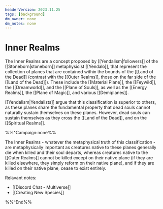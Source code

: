 ```yaml
---
headerVersion: 2023.11.25
tags: [background]
dm_owner: none
dm_notes: none
---
```

# Inner Realms

The Inner Realms are a concept proposed by [[Yendalism|followers]] of the [[Stoneborn|stoneborn]] metaphysicist [[Yendalo]], that represent the collection of planes that are contained within the bounds of the [[Land of the Dead]] (contrast with the [[Outer Realms]], those on the far side of the [[Land of the Dead]]). These include the [[Material Plane]], the [[Feywild]], the [[Dreamworld]], and the [[Plane of Souls]], as well as the [[Energy Realms]], the [[Plane of Magic]], and various [[Demiplanes]]. 

[[Yendalism|Yendalists]] argue that this classification is superior to others, as these planes share the fundamental property that dead souls cannot naturally sustain themselves on these planes. However, dead souls can sustain themselves as they cross the [[Land of the Dead]], and on the [[Spiritual Realms]]. 

%%^Campaign:none%%

The Inner Realms - whatever the metaphysical truth of this classification - are metaphysically important as creatures native to these planes generally die when killed and their soul departs, whereas creatures native to the [[Outer Realms]] cannot be killed except on their native plane (if they are killed elsewhere, they simply reform on their native plane), and if they are killed on their native plane, cease to exist entirely. 

Relavant notes:
- [[Discord Chat - Multiverse]]
- [[Creating New Species]]

%%^End%%
